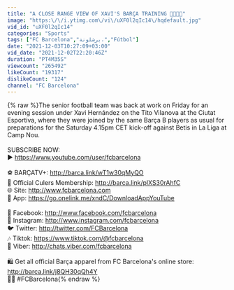 ```yaml
---
title: "A CLOSE RANGE VIEW OF XAVI'S BARÇA TRAINING 👀🎥🔵🔴"
image: "https:\/\/i.ytimg.com\/vi\/uXF0l2qIc14\/hqdefault.jpg"
vid_id: "uXF0l2qIc14"
categories: "Sports"
tags: ["FC Barcelona","برشلونة،","Fútbol"]
date: "2021-12-03T10:27:09+03:00"
vid_date: "2021-12-02T22:20:46Z"
duration: "PT4M35S"
viewcount: "265492"
likeCount: "19317"
dislikeCount: "124"
channel: "FC Barcelona"
---
```

{% raw %}The senior football team was back at work on Friday for an evening session under Xavi Hernández on the Tito Vilanova at the Ciutat Esportiva, where they were joined by the same Barça B players as usual for preparations for the Saturday 4.15pm CET kick-off against Betis in La Liga at Camp Nou.<br /><br />SUBSCRIBE NOW:<br />▶ <a rel="nofollow" target="blank" href="https://www.youtube.com/user/fcbarcelona">https://www.youtube.com/user/fcbarcelona</a> <br /><br />⚽ BARÇATV+: <a rel="nofollow" target="blank" href="http://barca.link/wT1w30qMyQO​">http://barca.link/wT1w30qMyQO​</a><br />💎 Official Culers Membership: <a rel="nofollow" target="blank" href="http://barca.link/plXS30rAhfC​">http://barca.link/plXS30rAhfC​</a><br />🌐 Site: <a rel="nofollow" target="blank" href="http://www.fcbarcelona.com">http://www.fcbarcelona.com</a><br />📱 App: <a rel="nofollow" target="blank" href="https://go.onelink.me/xndC/DownloadAppYouTube">https://go.onelink.me/xndC/DownloadAppYouTube</a><br /><br />🔵 Facebook: <a rel="nofollow" target="blank" href="http://www.facebook.com/fcbarcelona">http://www.facebook.com/fcbarcelona</a><br />📸 Instagram: <a rel="nofollow" target="blank" href="http://www.instagram.com/fcbarcelona">http://www.instagram.com/fcbarcelona</a><br />🐦 Twitter: <a rel="nofollow" target="blank" href="http://twitter.com/FCBarcelona">http://twitter.com/FCBarcelona</a><br />🎶 Tiktok: <a rel="nofollow" target="blank" href="https://www.tiktok.com/@fcbarcelona">https://www.tiktok.com/@fcbarcelona</a> <br />📱 Viber: <a rel="nofollow" target="blank" href="http://chats.viber.com/fcbarcelona">http://chats.viber.com/fcbarcelona</a><br /><br />🛍 Get all official Barça apparel from FC Barcelona's online store: <a rel="nofollow" target="blank" href="http://barca.link/j8QH30qQh4Y">http://barca.link/j8QH30qQh4Y</a> <br />🔵🔴 #FCBarcelona{% endraw %}
